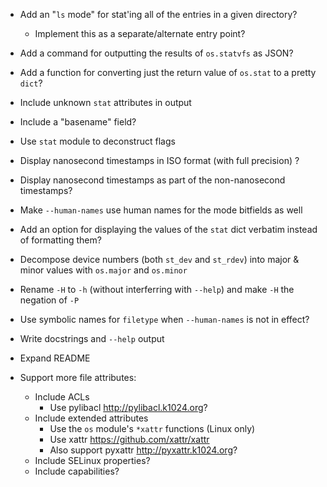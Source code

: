 - Add an "`ls` mode" for stat'ing all of the entries in a given directory?
    - Implement this as a separate/alternate entry point?
- Add a command for outputting the results of `os.statvfs` as JSON?
- Add a function for converting just the return value of `os.stat` to a pretty
  `dict`?

- Include unknown `stat` attributes in output
- Include a "basename" field?
- Use `stat` module to deconstruct flags
- Display nanosecond timestamps in ISO format (with full precision) ?
- Display nanosecond timestamps as part of the non-nanosecond timestamps?
- Make `--human-names` use human names for the mode bitfields as well
- Add an option for displaying the values of the `stat` dict verbatim instead
  of formatting them?
- Decompose device numbers (both `st_dev` and `st_rdev`) into major & minor
  values with `os.major` and `os.minor`
- Rename `-H` to `-h` (without interferring with `--help`) and make `-H` the
  negation of `-P`
- Use symbolic names for `filetype` when `--human-names` is not in effect?

- Write docstrings and `--help` output
- Expand README

- Support more file attributes:
    - Include ACLs
        - Use pylibacl <http://pylibacl.k1024.org>?
    - Include extended attributes
        - Use the `os` module's `*xattr` functions (Linux only)
        - Use xattr <https://github.com/xattr/xattr>
        - Also support pyxattr <http://pyxattr.k1024.org>?
    - Include SELinux properties?
    - Include capabilities?
